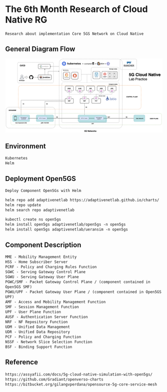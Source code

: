 # The 6th Month Research of Cloud Native RG
```
Research about implementation Core 5GS Network on Cloud Native
```

## General Diagram Flow
![](docs/img/5Glab.png)

## Environment
```
Kubernetes
Helm
```

## Deployment Open5GS
```
Deploy Component Open5Gs with Helm
```
```
helm repo add adaptivenetlab https://adaptivenetlab.github.io/charts/
helm repo update
helm search repo adaptivenetlab
```
```
kubectl create ns open5gs
helm install open5gs adaptivenetlab/open5gs -n open5gs
helm install open5gs adaptivenetlab/ueransim -n open5gs
```

## Component Description
```
MME - Mobility Management Entity
HSS - Home Subscriber Server
PCRF - Policy and Charging Rules Function
SGWC - Serving Gateway Control Plane
SGWU - Serving Gateway User Plane
PGWC/SMF - Packet Gateway Control Plane / (component contained in Open5GS SMF)
PGWU/UPF - Packet Gateway User Plane / (component contained in Open5GS UPF)
AMF - Access and Mobility Management Function
SMF - Session Management Function
UPF - User Plane Function
AUSF - Authentication Server Function
NRF - NF Repository Function
UDM - Unified Data Management
UDR - Unified Data Repository
PCF - Policy and Charging Function
NSSF - Network Slice Selection Function
BSF - Binding Support Function
```

## Reference 
```
https://assyafii.com/docs/5g-cloud-native-simulation-with-open5gs/
https://github.com/Gradiant/openverso-charts
https://bitbucket.org/gilangvperdana/opensource-5g-core-service-mesh
```